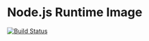 Node.js Runtime Image
=====================

[![Build Status](https://travis-ci.org/microbox/node-runtime-privileged.svg?branch=master)](https://travis-ci.org/microbox/node-runtime-privileged)